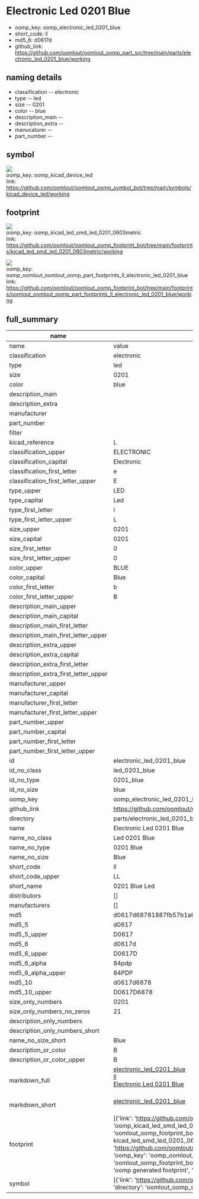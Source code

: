 # Electronic Led 0201 Blue

  
* oomp_key: oomp_electronic_led_0201_blue 
* short_code: ll
* md5_6: d0617d  
* github_link: https://github.com/oomlout/oomlout_oomp_part_src/tree/main/parts/electronic_led_0201_blue/working  
## naming details
* classification -- electronic
* type -- led
* size -- 0201
* color -- blue
* description_main -- 
* description_extra -- 
* manucaturer -- 
* part_number -- 



## symbol

![](symbol/{index}/working/working_600.png)  
oomp_key: oomp_kicad_device_led  
link: https://github.com/oomlout/oomlout_oomp_symbol_bot/tree/main/symbols/kicad_device_led/working  

## footprint

![](footprint/{index}/working/working_600.png)  
oomp_key: oomp_kicad_led_smd_led_0201_0603metric  
link: https://github.com/oomlout/oomlout_oomp_footprint_bot/tree/main/footprints/kicad_led_smd_led_0201_0603metric/working  

![](footprint/{index}/working/working_600.png)  
oomp_key: oomp_oomlout_oomlout_oomp_part_footprints_ll_electronic_led_0201_blue  
link: https://github.com/oomlout/oomlout_oomp_footprint_bot/tree/main/footprints/oomlout_oomlout_oomp_part_footprints_ll_electronic_led_0201_blue/working  

## full_summary
| name | value | 
| --- | --- | 
| name | value | 
| classification | electronic | 
| type | led | 
| size | 0201 | 
| color | blue | 
| description_main |  | 
| description_extra |  | 
| manufacturer |  | 
| part_number |  | 
| filter |  | 
| kicad_reference | L | 
| classification_upper | ELECTRONIC | 
| classification_capital | Electronic | 
| classification_first_letter | e | 
| classification_first_letter_upper | E | 
| type_upper | LED | 
| type_capital | Led | 
| type_first_letter | l | 
| type_first_letter_upper | L | 
| size_upper | 0201 | 
| size_capital | 0201 | 
| size_first_letter | 0 | 
| size_first_letter_upper | 0 | 
| color_upper | BLUE | 
| color_capital | Blue | 
| color_first_letter | b | 
| color_first_letter_upper | B | 
| description_main_upper |  | 
| description_main_capital |  | 
| description_main_first_letter |  | 
| description_main_first_letter_upper |  | 
| description_extra_upper |  | 
| description_extra_capital |  | 
| description_extra_first_letter |  | 
| description_extra_first_letter_upper |  | 
| manufacturer_upper |  | 
| manufacturer_capital |  | 
| manufacturer_first_letter |  | 
| manufacturer_first_letter_upper |  | 
| part_number_upper |  | 
| part_number_capital |  | 
| part_number_first_letter |  | 
| part_number_first_letter_upper |  | 
| id | electronic_led_0201_blue | 
| id_no_class | led_0201_blue | 
| id_no_type | 0201_blue | 
| id_no_size | blue | 
| oomp_key | oomp_electronic_led_0201_blue | 
| github_link | https://github.com/oomlout/oomlout_oomp_part_src/tree/main/parts/electronic_led_0201_blue/working | 
| directory | parts/electronic_led_0201_blue | 
| name | Electronic Led 0201 Blue | 
| name_no_class | Led 0201 Blue | 
| name_no_type | 0201 Blue | 
| name_no_size | Blue | 
| short_code | ll | 
| short_code_upper | LL | 
| short_name | 0201 Blue Led | 
| distributors | [] | 
| manufacturers | [] | 
| md5 | d0617d68781887fb57b1a60020a83dc5 | 
| md5_5 | d0617 | 
| md5_5_upper | D0617 | 
| md5_6 | d0617d | 
| md5_6_upper | D0617D | 
| md5_6_alpha | 84pdp | 
| md5_6_alpha_upper | 84PDP | 
| md5_10 | d0617d6878 | 
| md5_10_upper | D0617D6878 | 
| size_only_numbers | 0201 | 
| size_only_numbers_no_zeros | 21 | 
| description_only_numbers |  | 
| description_only_numbers_short |   | 
| name_no_size_short | Blue | 
| description_or_color | B  | 
| description_or_color_upper | B  | 
| markdown_full | [electronic_led_0201_blue](https://github.com/oomlout/oomlout_oomp_part_src/tree/main/parts/electronic_led_0201_blue/working)<br>[ll](https://github.com/oomlout/oomlout_oomp_part_src/tree/main/parts/electronic_led_0201_blue/working)<br>[Electronic Led 0201 Blue](https://github.com/oomlout/oomlout_oomp_part_src/tree/main/parts/electronic_led_0201_blue/working)<br><br> | 
| markdown_short | [electronic_led_0201_blue](https://github.com/oomlout/oomlout_oomp_part_src/tree/main/parts/electronic_led_0201_blue/working)<br><br> | 
| footprint | [{'link': 'https://github.com/oomlout/oomlout_oomp_footprint_bot/tree/main/foootprntss/kicad_led_smd_led_0201_0603metric', 'oomp_key': 'oomp_kicad_led_smd_led_0201_0603metric', 'directory': 'oomlout_oomp_footprint_bot/footprints/kicad_led_smd_led_0201_0603metric//working/working.kicad_mod', 'note': 'source footprint kicad_led_smd_led_0201_0603metric', 'index': 0}, {'link': 'https://github.com/oomlout/oomlout_oomp_footprint_bot/tree/main/foootprntss/oomlout_oomlout_oomp_part_footprints_ll_electronic_led_0201_blue', 'oomp_key': 'oomp_oomlout_oomlout_oomp_part_footprints_ll_electronic_led_0201_blue', 'directory': 'oomlout_oomp_footprint_bot/footprints/oomlout_oomlout_oomp_part_footprints_ll_electronic_led_0201_blue//working/working.kicad_mod', 'note': 'oomp generated footprint', 'index': 1}] | 
| symbol | [{'link': 'https://github.com/oomlout/oomlout_oomp_symbol_bot/tree/main/symbols/kicad_device_led', 'oomp_key': 'oomp_kicad_device_led', 'directory': 'oomlout_oomp_symbol_bot/symbols/kicad_device_led//working/working.kicad_sym', 'index': 0}] | 

